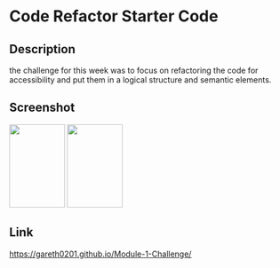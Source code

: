 # Code Refactor Starter Code

## Description

the challenge for this week was to focus on refactoring the code for accessibility and put them in a logical structure and semantic elements.

## Screenshot

<img src="images/Screenshot 2022-09-01 125335" width="100" height ="150">
<img src="images/Screenshot 2022-09-01 125355" width="100" height ="150">

## Link

https://gareth0201.github.io/Module-1-Challenge/
